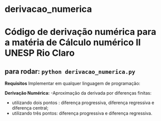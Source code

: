 # derivacao_numerica
Código de derivação numérica para a matéria de Cálculo numérico II UNESP Rio Claro
==================================
para rodar:
`python derivacao_numerica.py `
-------------------------------------------
**Requisitos**
Implementar em qualquer linguagem de programação:

**Derivação Numérica:**
-Aproximação da derivada por diferenças finitas:
  -  utilizando dois pontos : diferença progressiva, diferença regressiva e diferença central;
  -  utilizando três pontos: diferença progressiva e diferença regressiva.
